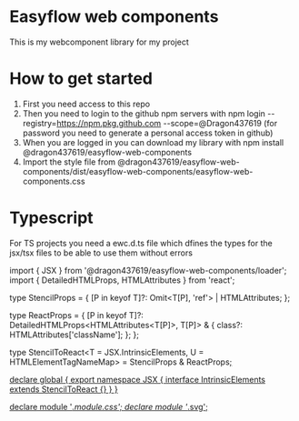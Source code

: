 # Easyflow web components

This is my webcomponent library for my project


# How to get started
1. First you need access to this repo
2. Then you need to login to the github npm servers with npm login --registry=https://npm.pkg.github.com --scope=@Dragon437619 (for password you need to generate a personal access token in github)
3. When you are logged in you can download my library with npm install @dragon437619/easyflow-web-components
4. Import the style file from @dragon437619/easyflow-web-components/dist/easyflow-web-components/easyflow-web-components.css

# Typescript
For TS projects you need a ewc.d.ts file which dfines the types for the jsx/tsx files to be able to use them without errors

import { JSX } from '@dragon437619/easyflow-web-components/loader';
import { DetailedHTMLProps, HTMLAttributes } from 'react';

type StencilProps<T> = {
  [P in keyof T]?: Omit<T[P], 'ref'> | HTMLAttributes<T>;
};

type ReactProps<T> = {
  [P in keyof T]?: DetailedHTMLProps<HTMLAttributes<T[P]>, T[P]> & {
    class?: HTMLAttributes<HTMLElement>['className'];
  };
};

type StencilToReact<T = JSX.IntrinsicElements, U = HTMLElementTagNameMap> = StencilProps<T> & ReactProps<U>;

declare global {
  export namespace JSX {
    interface IntrinsicElements extends StencilToReact {}
  }
}

declare module '*.module.css';
declare module '*.svg';
